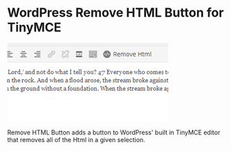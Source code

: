 # WordPress Remove HTML Button for TinyMCE

![remove_html_button](https://raw.githubusercontent.com/CarlosRios/WordPress-Remove-Html-Button/master/screenshot.png)

Remove HTML Button adds a button to WordPress' built in TinyMCE editor that removes all of the Html in a given selection.